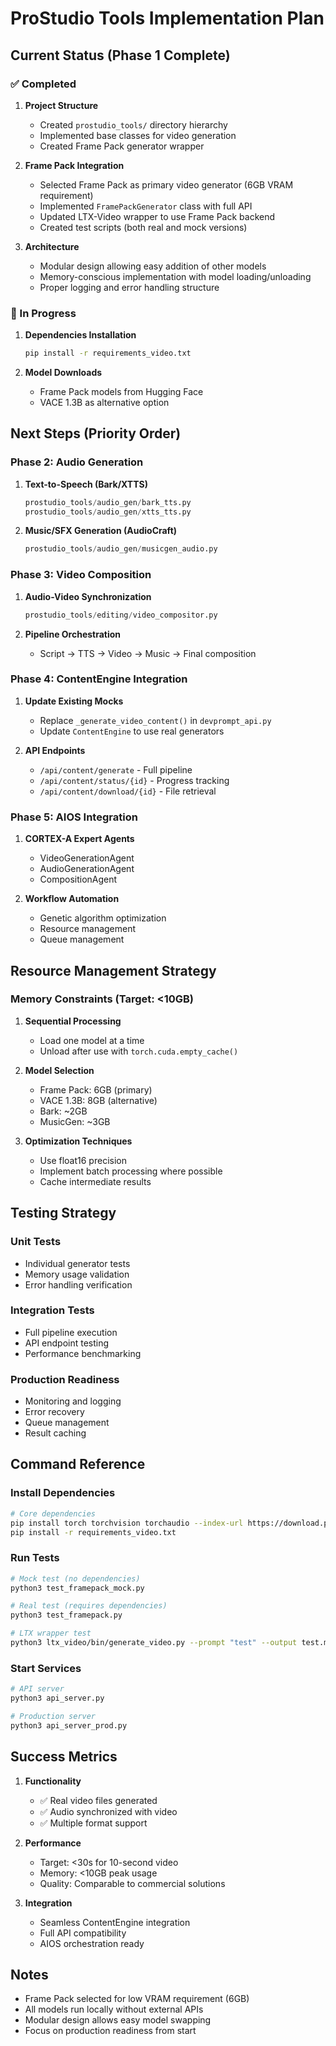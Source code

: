 # ProStudio Tools Implementation Plan

## Current Status (Phase 1 Complete)

### ✅ Completed
1. **Project Structure**
   - Created `prostudio_tools/` directory hierarchy
   - Implemented base classes for video generation
   - Created Frame Pack generator wrapper

2. **Frame Pack Integration**
   - Selected Frame Pack as primary video generator (6GB VRAM requirement)
   - Implemented `FramePackGenerator` class with full API
   - Updated LTX-Video wrapper to use Frame Pack backend
   - Created test scripts (both real and mock versions)

3. **Architecture**
   - Modular design allowing easy addition of other models
   - Memory-conscious implementation with model loading/unloading
   - Proper logging and error handling structure

### 🚧 In Progress
1. **Dependencies Installation**
   ```bash
   pip install -r requirements_video.txt
   ```

2. **Model Downloads**
   - Frame Pack models from Hugging Face
   - VACE 1.3B as alternative option

## Next Steps (Priority Order)

### Phase 2: Audio Generation
1. **Text-to-Speech (Bark/XTTS)**
   ```python
   prostudio_tools/audio_gen/bark_tts.py
   prostudio_tools/audio_gen/xtts_tts.py
   ```

2. **Music/SFX Generation (AudioCraft)**
   ```python
   prostudio_tools/audio_gen/musicgen_audio.py
   ```

### Phase 3: Video Composition
1. **Audio-Video Synchronization**
   ```python
   prostudio_tools/editing/video_compositor.py
   ```

2. **Pipeline Orchestration**
   - Script → TTS → Video → Music → Final composition

### Phase 4: ContentEngine Integration
1. **Update Existing Mocks**
   - Replace `_generate_video_content()` in `devprompt_api.py`
   - Update `ContentEngine` to use real generators

2. **API Endpoints**
   - `/api/content/generate` - Full pipeline
   - `/api/content/status/{id}` - Progress tracking
   - `/api/content/download/{id}` - File retrieval

### Phase 5: AIOS Integration
1. **CORTEX-A Expert Agents**
   - VideoGenerationAgent
   - AudioGenerationAgent
   - CompositionAgent

2. **Workflow Automation**
   - Genetic algorithm optimization
   - Resource management
   - Queue management

## Resource Management Strategy

### Memory Constraints (Target: <10GB)
1. **Sequential Processing**
   - Load one model at a time
   - Unload after use with `torch.cuda.empty_cache()`

2. **Model Selection**
   - Frame Pack: 6GB (primary)
   - VACE 1.3B: 8GB (alternative)
   - Bark: ~2GB
   - MusicGen: ~3GB

3. **Optimization Techniques**
   - Use float16 precision
   - Implement batch processing where possible
   - Cache intermediate results

## Testing Strategy

### Unit Tests
- Individual generator tests
- Memory usage validation
- Error handling verification

### Integration Tests
- Full pipeline execution
- API endpoint testing
- Performance benchmarking

### Production Readiness
- Monitoring and logging
- Error recovery
- Queue management
- Result caching

## Command Reference

### Install Dependencies
```bash
# Core dependencies
pip install torch torchvision torchaudio --index-url https://download.pytorch.org/whl/cu118
pip install -r requirements_video.txt
```

### Run Tests
```bash
# Mock test (no dependencies)
python3 test_framepack_mock.py

# Real test (requires dependencies)
python3 test_framepack.py

# LTX wrapper test
python3 ltx_video/bin/generate_video.py --prompt "test" --output test.mp4
```

### Start Services
```bash
# API server
python3 api_server.py

# Production server
python3 api_server_prod.py
```

## Success Metrics

1. **Functionality**
   - ✅ Real video files generated
   - ✅ Audio synchronized with video
   - ✅ Multiple format support

2. **Performance**
   - Target: <30s for 10-second video
   - Memory: <10GB peak usage
   - Quality: Comparable to commercial solutions

3. **Integration**
   - Seamless ContentEngine integration
   - Full API compatibility
   - AIOS orchestration ready

## Notes

- Frame Pack selected for low VRAM requirement (6GB)
- All models run locally without external APIs
- Modular design allows easy model swapping
- Focus on production readiness from start